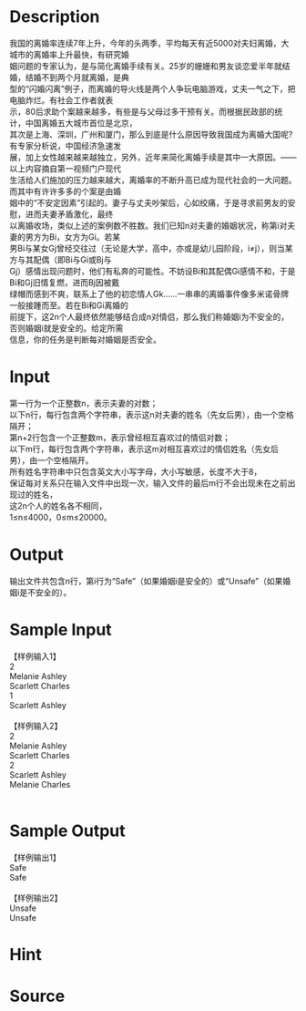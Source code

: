 
# Description

<div class="content"><div>我国的离婚率连续7年上升，今年的头两季，平均每天有近5000对夫妇离婚，大城市的离婚率上升最快，有研究婚</div>
<div>姻问题的专家认为，是与简化离婚手续有关。25岁的姗姗和男友谈恋爱半年就结婚，结婚不到两个月就离婚，是典</div>
<div>型的“闪婚闪离”例子，而离婚的导火线是两个人争玩电脑游戏，丈夫一气之下，把电脑炸烂。有社会工作者就表</div>
<div>示，80后求助个案越来越多，有些是与父母过多干预有关。而根据民政部的统计，中国离婚五大城市首位是北京，</div>
<div>其次是上海、深圳，广州和厦门，那么到底是什么原因导致我国成为离婚大国呢?有专家分析说，中国经济急速发</div>
<div>展，加上女性越来越来越独立，另外，近年来简化离婚手续是其中一大原因。——以上内容摘自第一视频门户现代</div>
<div>生活给人们施加的压力越来越大，离婚率的不断升高已成为现代社会的一大问题。而其中有许许多多的个案是由婚</div>
<div>姻中的“不安定因素”引起的。妻子与丈夫吵架后，心如绞痛，于是寻求前男友的安慰，进而夫妻矛盾激化，最终</div>
<div>以离婚收场，类似上述的案例数不胜数。我们已知n对夫妻的婚姻状况，称第i对夫妻的男方为Bi，女方为Gi。若某</div>
<div>男Bi与某女Gj曾经交往过（无论是大学，高中，亦或是幼儿园阶段，i≠j），则当某方与其配偶（即Bi与Gi或Bj与</div>
<div>Gj）感情出现问题时，他们有私奔的可能性。不妨设Bi和其配偶Gi感情不和，于是Bi和Gj旧情复燃，进而Bj因被戴</div>
<div>绿帽而感到不爽，联系上了他的初恋情人Gk……一串串的离婚事件像多米诺骨牌一般接踵而至。若在Bi和Gi离婚的</div>
<div>前提下，这2n个人最终依然能够结合成n对情侣，那么我们称婚姻i为不安全的，否则婚姻i就是安全的。给定所需</div>
<div>信息，你的任务是判断每对婚姻是否安全。</div></div>

# Input

<div class="content"><div>第一行为一个正整数n，表示夫妻的对数；</div>
<div>以下n行，每行包含两个字符串，表示这n对夫妻的姓名（先女后男），由一个空格隔开；</div>
<div>第n+2行包含一个正整数m，表示曾经相互喜欢过的情侣对数；</div>
<div>以下m行，每行包含两个字符串，表示这m对相互喜欢过的情侣姓名（先女后男），由一个空格隔开。</div>
<div>所有姓名字符串中只包含英文大小写字母，大小写敏感，长度不大于8，</div>
<div>保证每对关系只在输入文件中出现一次，输入文件的最后m行不会出现未在之前出现过的姓名，</div>
<div>这2n个人的姓名各不相同，</div>
<div>1≤n≤4000，0≤m≤20000。</div></div>

# Output

<div class="content"><p>输出文件共包含n行，第i行为“Safe”（如果婚姻i是安全的）或“Unsafe”（如果婚姻i是不安全的）。</p></div>

# Sample Input

<div class="content"><span class="sampledata">【样例输入1】<br/>
2<br/>
Melanie Ashley<br/>
Scarlett Charles<br/>
1<br/>
Scarlett Ashley<br/>
<br/>
【样例输入2】<br/>
2<br/>
Melanie Ashley<br/>
Scarlett Charles<br/>
2<br/>
Scarlett Ashley<br/>
Melanie Charles<br/>
<br/>
</span></div>

# Sample Output

<div class="content"><span class="sampledata">【样例输出1】<br/>
Safe<br/>
Safe<br/>
<br/>
【样例输出2】<br/>
Unsafe<br/>
Unsafe</span></div>

# Hint

<div class="content"><p></p></div>

# Source

<div class="content"><p><a href="problemset.php?search="></a></p></div>

